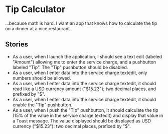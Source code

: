 # Tip Calculator
...because math is hard. I want an app that knows how to calculate the tip on a dinner at a nice restaurant.

## Stories
- As a user, when I launch the application, I should see a text edit (labeled "Amount") allowing me to enter the service charge, and a pushbutton labeled "Tip". The "Tip" pushbutton should be disabled.
- As a user, when I enter data into the service charge textedit, only numbers should be allowed.
- As a user, when I enter data into the service charge textedit, it should read like a USD currency amount ("$15.23"); two decimal places, and prefixed by "$".
- As a user, when I enter data into the service charge textedit, it should enable the "Tip" pushbutton.
- As a user, when I push the "Tip" pushbutton, it should calculate the tip (15% of the value in the service charge textedit) and display that value in a Toast message. The value displayed should be displayed as USD currency ("$15.23"): two decimal places, prefixed by "$".



